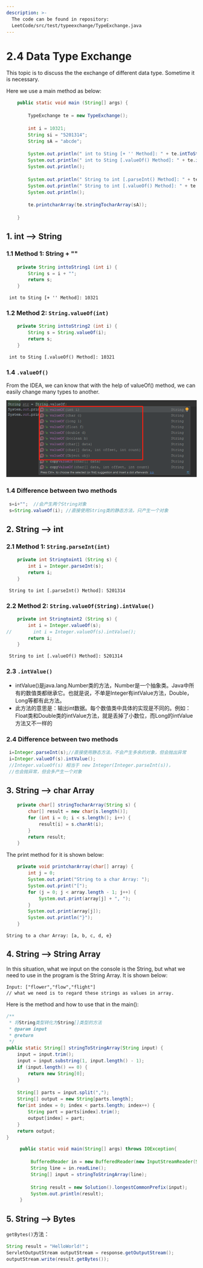 ```yaml
---
description: >-
  The code can be found in repository:
  LeetCode/src/test/typeexchange/TypeExchange.java
---
```


# 2.4 Data Type Exchange

This topic is to discuss the the exchange of different data type. Sometime it is necessary.

Here we use a main method as below:

```java
    public static void main (String[] args) {

        TypeExchange te = new TypeExchange();

        int i = 10321;
        String si = "5201314";
        String sA = "abcde";

        System.out.println(" int to Sting [+ '' Method]: " + te.intToString1(i));
        System.out.println(" int to Sting [.valueOf() Method]: " + te.intToString2(i));
        System.out.println();

        System.out.println(" String to int [.parseInt() Method]: " + te.StringToint1(si));
        System.out.println(" String to int [.valueOf() Method]: " + te.StringToint2(si));
        System.out.println();

        te.printcharArray(te.stringTocharArray(sA));

    }
```

## 1. int --&gt; String

### 1.1 Method 1: String + ""

```java
    private String inttoString1 (int i) {
        String s = i + "";
        return s;
    }
```

```text
 int to Sting [+ '' Method]: 10321
```

### 1.2 Method 2: `String.valueOf(int)`

```java
    private String inttoString2 (int i) {
        String s = String.valueOf(i);
        return s;
    }
```

```text
 int to Sting [.valueOf() Method]: 10321
```

### 1.4 `.valueOf()`

From the IDEA, we can know that with the help of valueOf\(\) method, we can easily change many types to another.

![](../.gitbook/assets/image%20%2822%29.png)

### 1.4 Difference between two methods

```java
 s=i+"";  //会产生两个String对象
 s=String.valueOf(i); //直接使用String类的静态方法，只产生一个对象
```

## 2. String --&gt; int

### 2.1 Method 1: `String.parseInt(int)`

```java
    private int Stringtoint1 (String s) {
        int i = Integer.parseInt(s);
        return i;
    }
```

```text
 String to int [.parseInt() Method]: 5201314
```

### 2.2 Method 2: `String.valueOf(String).intValue()`

```java
    private int Stringtoint2 (String s) {
        int i = Integer.valueOf(s);
//        int i = Integer.valueOf(s).intValue();
        return i;
    }
```

```text
 String to int [.valueOf() Method]: 5201314
```

### 2.3 `.intValue()`

*  intValue\(\)是java.lang.Number类的方法，Number是一个抽象类。Java中所有的数值类都继承它。也就是说，不单是Integer有intValue方法，Double，Long等都有此方法。
*  此方法的意思是：输出int数据。每个数值类中具体的实现是不同的。例如：  Float类和Double类的intValue方法，就是丢掉了小数位，而Long的intValue方法又不一样的

### 2.4 Difference between two methods

```java
 i=Integer.parseInt(s);//直接使用静态方法，不会产生多余的对象，但会抛出异常
 i=Integer.valueOf(s).intValue();
 //Integer.valueOf(s) 相当于 new Integer(Integer.parseInt(s))，
 //也会抛异常，但会多产生一个对象
```

## 3. String --&gt; char Array

```java
    private char[] stringTocharArray(String s) {
        char[] result = new char[s.length()];
        for (int i = 0; i < s.length(); i++) {
            result[i] = s.charAt(i);
        }
        return result;
    }
```

The print method for it is shown below:

```java
    private void printcharArray(char[] array) {
        int j = 0;
        System.out.print("String to a char Array: ");
        System.out.print("[");
        for (j = 0; j < array.length - 1; j++) {
            System.out.print(array[j] + ", ");
        }
        System.out.print(array[j]);
        System.out.println("}");
    }
```

```text
String to a char Array: [a, b, c, d, e}
```

## 4. String --&gt; String Array

In this situation, what we input on the console is the String, but what we need to use in the program is the String Array. It is shown below:

```text
Input: ["flower","flow","flight"] 
// what we need is to regard these strings as values in array.
```

Here is the method and how to use that in the main\(\):

```java
/**
 * 将String类型转化为String[]类型的方法
 * @param input
 * @return
 */
public static String[] stringToStringArray(String input) {
    input = input.trim();
    input = input.substring(1, input.length() - 1);
    if (input.length() == 0) {
        return new String[0];
    }

    String[] parts = input.split(",");
    String[] output = new String[parts.length];
    for(int index = 0; index < parts.length; index++) {
        String part = parts[index].trim();
        output[index] = part;
    }
    return output;
}
```

```java
     public static void main(String[] args) throws IOException{

         BufferedReader in = new BufferedReader(new InputStreamReader(System.in));
         String line = in.readLine();
         String[] input = stringToStringArray(line);

         String result = new Solution().longestCommonPrefix(input);
         System.out.println(result);
     }
```

## 5. String --&gt; Bytes

`getBytes()`方法：

```java
String result = "HelloWorld!"；
ServletOutputStream outputStream = response.getOutputStream();
outputStream.write(result.getBytes());
```

